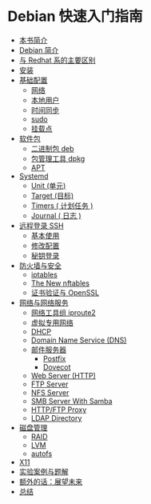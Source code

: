 # Debian 快速入门指南

* [本书简介](README.md)
* [Debian 简介](intro.md)
* [与 Redhat 系的主要区别](diff-with-redhat.md)
* [安装](install.md)
* [基础配置](config.md)
  * [网络](ch5/network.md)
  * [本地用户](ch5/user.md)
  * [时间同步](ch5/ntp.md)
  * [sudo](ch5/sudo.md)
  * [挂载点](ch5/mount.md)
* [软件包](package.md)
  * [二进制包 deb](ch6/deb.md)
  * [包管理工具 dpkg](ch6/dpkg.md)
  * [APT](ch6/apt.md)
* [Systemd](systemd.md)
  * [Unit (单元) ](ch7/unit.md)
  * [Target (目标) ](ch7/target.md)
  * [Timers ( 计划任务 )](ch7/timers.md)
  * [Journal ( 日志 )](ch7/journal.md)
* [远程登录 SSH](ssh.md)
  * [基本使用](ch8/basics.md)
  * [修改配置]()
  * [秘钥登录](ch8/ssh-keygen.md)
* [防火墙与安全]()
  * [iptables](ch9/iptables.md)
  * [The New nftables]()
  * [证书验证与 OpenSSL](ch9/ssl.md)
* [网络与网络服务]()
  * [网络工具组 iproute2](ch10/iproute2.md)
  * [虚拟专用网络]()
  * [DHCP]()
  * [Domain Name Service (DNS)]()
  * [邮件服务器]()
    * [Postfix]()
    * [Dovecot]()
  * [Web Server (HTTP)]()
  * [FTP Server]()
  * [NFS Server]()
  * [SMB Server With Samba]()
  * [HTTP/FTP Proxy]()
  * [LDAP Directory]()
* [磁盘管理]()
  * [RAID]()
  * [LVM]()
  * [autofs]()
* [X11]()
* [实验案例与题解]()
* [额外的话：展望未来]()
* [总结]()

